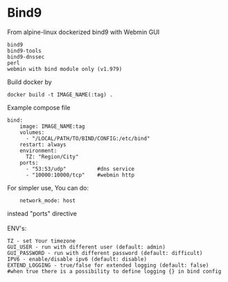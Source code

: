 # Bind9
From alpine-linux dockerized bind9 with Webmin GUI<br>
```
bind9
bind9-tools
bind9-dnssec
perl
webmin with bind module only (v1.979)

```
Build docker by
```
docker build -t IMAGE_NAME(:tag) .
```
Example compose file
```
bind:
    image: IMAGE_NAME:tag
    volumes:
      - "/LOCAL/PATH/TO/BIND/CONFIG:/etc/bind"
    restart: always
    environment:
      TZ: "Region/City"
    ports:
      - "53:53/udp"          #dns service
      - "10000:10000/tcp"    #webmin http
```
For simpler use, You can do:
```
    network_mode: host
```
instead "ports" directive<br>
<br>
ENV's:
```
TZ - set Your timezone
GUI_USER - run with different user (default: admin)
GUI_PASSWORD - run with different password (default: difficult)
IPV6 - enable/disable ipv6 (default: disable)
EXTEND_LOGGING - true/false for extended logging (default: false) #when true there is a possibility to define logging {} in bind config
```
